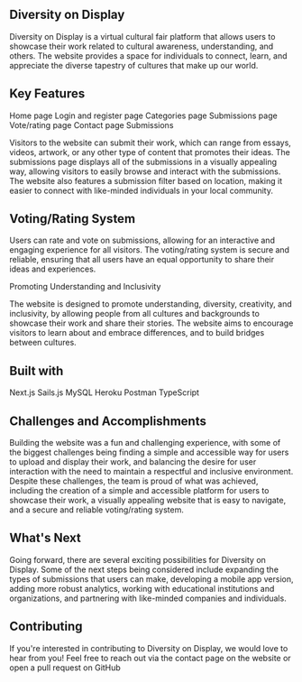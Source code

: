## Diversity on Display

Diversity on Display is a virtual cultural fair platform that allows users to showcase their work related to cultural awareness, understanding, and others. The website provides a space for individuals to connect, learn, and appreciate the diverse tapestry of cultures that make up our world.

## Key Features

Home page
Login and register page
Categories page
Submissions page
Vote/rating page
Contact page
Submissions

Visitors to the website can submit their work, which can range from essays, videos, artwork, or any other type of content that promotes their ideas. The submissions page displays all of the submissions in a visually appealing way, allowing visitors to easily browse and interact with the submissions. The website also features a submission filter based on location, making it easier to connect with like-minded individuals in your local community.

## Voting/Rating System

Users can rate and vote on submissions, allowing for an interactive and engaging experience for all visitors. The voting/rating system is secure and reliable, ensuring that all users have an equal opportunity to share their ideas and experiences.

Promoting Understanding and Inclusivity

The website is designed to promote understanding, diversity, creativity, and inclusivity, by allowing people from all cultures and backgrounds to showcase their work and share their stories. The website aims to encourage visitors to learn about and embrace differences, and to build bridges between cultures.

## Built with

Next.js
Sails.js
MySQL
Heroku
Postman
TypeScript

## Challenges and Accomplishments

Building the website was a fun and challenging experience, with some of the biggest challenges being finding a simple and accessible way for users to upload and display their work, and balancing the desire for user interaction with the need to maintain a respectful and inclusive environment. Despite these challenges, the team is proud of what was achieved, including the creation of a simple and accessible platform for users to showcase their work, a visually appealing website that is easy to navigate, and a secure and reliable voting/rating system.

## What's Next

Going forward, there are several exciting possibilities for Diversity on Display. Some of the next steps being considered include expanding the types of submissions that users can make, developing a mobile app version, adding more robust analytics, working with educational institutions and organizations, and partnering with like-minded companies and individuals.

## Contributing

If you're interested in contributing to Diversity on Display, we would love to hear from you! Feel free to reach out via the contact page on the website or open a pull request on GitHub
